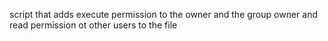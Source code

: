 script that adds execute permission to the owner and the group owner and read permission ot other users to the file

